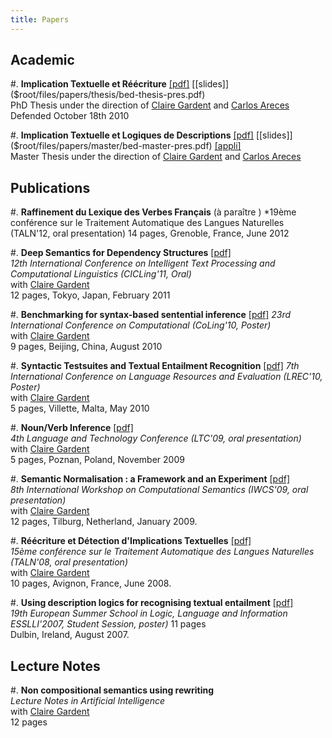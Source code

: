 ```yaml
---
title: Papers
---
```

## Academic
#. **Implication Textuelle et Réécriture**
[[pdf]]($root/files/papers/thesis/bed-thesis.pdf)
[[slides]]($root/files/papers/thesis/bed-thesis-pres.pdf)  
PhD Thesis under the direction of [Claire Gardent] and [Carlos Areces]  
Defended October 18th 2010

#. **Implication Textuelle et Logiques de Descriptions**
[[pdf]]($root/files/papers/master/bed-master.pdf)
[[slides]]($root/files/papers/master/bed-master-pres.pdf)
[[appli]]($root/files/papers/master/bed-master-appli.pdf)  
Master Thesis under the direction of [Claire Gardent] and [Carlos Areces]

## Publications
#. **Raffinement du Lexique des Verbes Français** (à paraître )
*19ème conférence sur le Traitement Automatique des Langues Naturelles (TALN'12, oral presentation)
14 pages, Grenoble, France, June 2012

#. **Deep Semantics for Dependency Structures**
[[pdf]]($root/files/papers/cicling11/bedgar-cicling11.pdf)  
*12th International Conference on Intelligent Text Processing and Computational Linguistics (CICLing'11, Oral)*  
with [Claire Gardent]  
12 pages, Tokyo, Japan, February 2011

#. **Benchmarking for syntax-based sentential inference**
[[pdf]]($root/files/papers/coling10/bedgar-coling10.pdf)
*23rd International Conference on Computational (CoLing'10, Poster)*  
with [Claire Gardent]  
9 pages, Beijing, China, August 2010

#. **Syntactic Testsuites and Textual Entailment Recognition**
[[pdf]]($root/files/papers/lrec10/bedgar-lrec10.pdf)
*7th International Conference on Language Resources and Evaluation (LREC'10, Poster)*  
with [Claire Gardent]  
5 pages, Villette, Malta, May 2010

#. **Noun/Verb Inference**
[[pdf]]($root/files/papers/ltc09/bedgar-ltc09.pdf)  
*4th Language and Technology Conference (LTC'09, oral presentation)*  
with [Claire Gardent]  
5 pages, Poznan, Poland, November 2009

#. **Semantic Normalisation : a Framework and an Experiment**
[[pdf]]($root/files/papers/iwcs09/bedgar-iwcs09.pdf)  
*8th International Workshop on Computational Semantics (IWCS'09, oral presentation)*  
with [Claire Gardent]  
12 pages, Tilburg, Netherland, January 2009.

#. **Réécriture et Détection d'Implications Textuelles**
[[pdf]]($root/files/papers/taln08/bedgar-taln08.pdf)  
*15ème conférence sur le Traitement Automatique des Langues Naturelles (TALN'08, oral presentation)*  
with [Claire Gardent]  
10 pages, Avignon, France, June 2008.

#. **Using description logics for recognising textual entailment**
[[pdf]]($root/files/papers/esslli07/bed-esslli07.pdf)  
*19th European Summer School in Logic, Language and Information ESSLLI'2007, Student Session, poster)*
11 pages  
Dulbin, Ireland, August 2007.

## Lecture Notes
#. **Non compositional semantics using rewriting**  
*Lecture Notes in Artificial Intelligence*  
with [Claire Gardent]  
12 pages

[Claire Gardent]: http://www.loria.fr/~gardent/ "Claire Gardent"
[Carlos Areces]: http://www.loria.fr/~areces/ "Carlos Areces"
